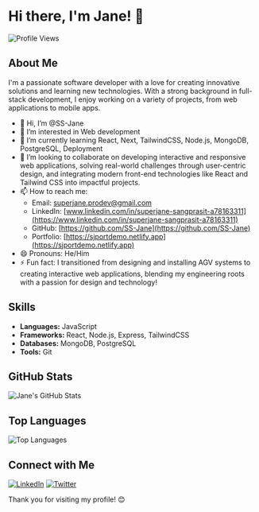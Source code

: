 # Hi there, I'm Jane! 👋

![Profile Views](https://komarev.com/ghpvc/?username=SS-Jane&color=blue)

## About Me

I'm a passionate software developer with a love for creating innovative solutions and learning new technologies. With a strong background in full-stack development, I enjoy working on a variety of projects, from web applications to mobile apps.

- 👋 Hi, I’m @SS-Jane
- 👀 I’m interested in Web development 
- 🌱 I’m currently learning React, Next, TailwindCSS, Node.js, MongoDB, PostgreSQL, Deployment
- 💞️ I’m looking to collaborate on developing interactive and responsive web applications, solving real-world challenges through user-centric design, and integrating modern front-end technologies like React and Tailwind CSS into impactful projects.
- 📫 How to reach me:
  - Email: [superjane.prodev@gmail.com](mailto:superjane.prodev@gmail.com)
  - LinkedIn: [www.linkedin.com/in/superjane-sangprasit-a78163311](https://www.linkedin.com/in/superjane-sangprasit-a78163311)
  - GitHub: [https://github.com/SS-Jane](https://github.com/SS-Jane)
  - Portfolio: [https://sjportdemo.netlify.app](https://sjportdemo.netlify.app)
- 😄 Pronouns: He/Him 
- ⚡ Fun fact: I transitioned from designing and installing AGV systems to creating interactive web applications, blending my engineering roots with a passion for design and technology!

## Skills

- **Languages:** JavaScript
- **Frameworks:** React, Node.js, Express, TailwindCSS
- **Databases:** MongoDB, PostgreSQL
- **Tools:** Git

## GitHub Stats

![Jane's GitHub Stats](https://github-readme-stats.vercel.app/api?username=SS-Jane&show_icons=true&theme=radical)

## Top Languages

![Top Languages](https://github-readme-stats.vercel.app/api/top-langs/?username=SS-Jane&layout=compact&theme=radical)

## Connect with Me

[![LinkedIn](https://img.shields.io/badge/LinkedIn-0077B5?style=for-the-badge&logo=linkedin&logoColor=white)](https://www.linkedin.com/in/superjane-sangprasit-a78163311)
[![Twitter](https://img.shields.io/badge/Twitter-1DA1F2?style=for-the-badge&logo=twitter&logoColor=white)](https://twitter.com/your-twitter-handle) <!-- Update with your Twitter handle if available -->

Thank you for visiting my profile! 😊

